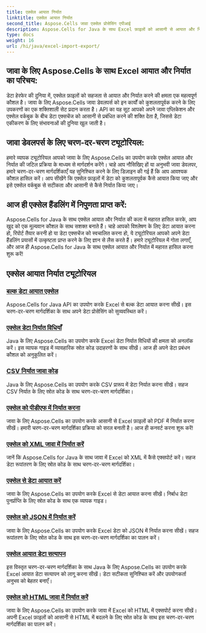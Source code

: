 ```yaml
---
title: एक्सेल आयात निर्यात
linktitle: एक्सेल आयात निर्यात
second_title: Aspose.Cells जावा एक्सेल प्रोसेसिंग एपीआई
description: Aspose.Cells for Java के साथ Excel फ़ाइलों को आसानी से आयात और निर्यात करें। निर्बाध डेटा एक्सचेंज के लिए चरण-दर-चरण ट्यूटोरियल देखें। आज ही Excel हैंडलिंग में महारत हासिल करें!
type: docs
weight: 16
url: /hi/java/excel-import-export/
---
```


## जावा के लिए Aspose.Cells के साथ Excel आयात और निर्यात का परिचय:

डेटा हेरफेर की दुनिया में, एक्सेल फ़ाइलों को सहजता से आयात और निर्यात करने की क्षमता एक महत्वपूर्ण कौशल है। जावा के लिए Aspose.Cells जावा डेवलपर्स को इन कार्यों को कुशलतापूर्वक करने के लिए उपकरणों का एक शक्तिशाली सेट प्रदान करता है। API का यह सूट आपको अपने जावा एप्लिकेशन और एक्सेल वर्कबुक के बीच डेटा एक्सचेंज को आसानी से प्रबंधित करने की शक्ति देता है, जिससे डेटा एकीकरण के लिए संभावनाओं की दुनिया खुल जाती है।

## जावा डेवलपर्स के लिए चरण-दर-चरण ट्यूटोरियल:

हमारे व्यापक ट्यूटोरियल आपको जावा के लिए Aspose.Cells का उपयोग करके एक्सेल आयात और निर्यात की जटिल प्रक्रिया के माध्यम से मार्गदर्शन करेंगे। चाहे आप नौसिखिए हों या अनुभवी जावा डेवलपर, हमारे चरण-दर-चरण मार्गदर्शिकाएँ यह सुनिश्चित करने के लिए डिज़ाइन की गई हैं कि आप आवश्यक कौशल हासिल करें। आप सीखेंगे कि एक्सेल फ़ाइलों में डेटा को कुशलतापूर्वक कैसे आयात किया जाए और इसे एक्सेल वर्कबुक से सटीकता और आसानी से कैसे निर्यात किया जाए।

## आज ही एक्सेल हैंडलिंग में निपुणता प्राप्त करें:

Aspose.Cells for Java के साथ एक्सेल आयात और निर्यात की कला में महारत हासिल करके, आप खुद को एक मूल्यवान कौशल के साथ सशक्त बनाते हैं। चाहे आपको विश्लेषण के लिए डेटा आयात करना हो, रिपोर्ट तैयार करनी हो या डेटा एक्सचेंज को स्वचालित करना हो, ये ट्यूटोरियल आपको अपने डेटा हैंडलिंग प्रयासों में उत्कृष्टता प्राप्त करने के लिए ज्ञान से लैस करते हैं। हमारे ट्यूटोरियल में गोता लगाएँ, और आज ही Aspose.Cells for Java के साथ एक्सेल आयात और निर्यात में महारत हासिल करना शुरू करें!

## एक्सेल आयात निर्यात ट्यूटोरियल
### [बल्क डेटा आयात एक्सेल](./bulk-data-import-excel/)
Aspose.Cells for Java API का उपयोग करके Excel से बल्क डेटा आयात करना सीखें। इस चरण-दर-चरण मार्गदर्शिका के साथ अपने डेटा प्रोसेसिंग को सुव्यवस्थित करें।
### [एक्सेल डेटा निर्यात विधियाँ](./excel-data-export-methods/)
Java के लिए Aspose.Cells का उपयोग करके Excel डेटा निर्यात विधियों की क्षमता को अनलॉक करें। इस व्यापक गाइड में व्यावहारिक स्रोत कोड उदाहरणों के साथ सीखें। आज ही अपने डेटा प्रबंधन कौशल को अनुकूलित करें।
### [CSV निर्यात जावा कोड](./csv-export-java-code/)
Java के लिए Aspose.Cells का उपयोग करके CSV प्रारूप में डेटा निर्यात करना सीखें। सहज CSV निर्यात के लिए स्रोत कोड के साथ चरण-दर-चरण मार्गदर्शिका।
### [एक्सेल को पीडीएफ में निर्यात करना](./exporting-excel-to-pdf/)
जावा के लिए Aspose.Cells का उपयोग करके आसानी से Excel फ़ाइलों को PDF में निर्यात करना सीखें। हमारी चरण-दर-चरण मार्गदर्शिका प्रक्रिया को सरल बनाती है। आज ही कनवर्ट करना शुरू करें!
### [एक्सेल को XML जावा में निर्यात करें](./export-excel-to-xml-java/)
जानें कि Aspose.Cells for Java के साथ जावा में Excel को XML में कैसे एक्सपोर्ट करें। सहज डेटा रूपांतरण के लिए स्रोत कोड के साथ चरण-दर-चरण मार्गदर्शिका।
### [एक्सेल से डेटा आयात करें](./data-import-from-excel/)
जावा के लिए Aspose.Cells का उपयोग करके Excel से डेटा आयात करना सीखें। निर्बाध डेटा पुनर्प्राप्ति के लिए स्रोत कोड के साथ एक व्यापक गाइड।
### [एक्सेल को JSON में निर्यात करें](./export-excel-to-json/)
जावा के लिए Aspose.Cells का उपयोग करके Excel डेटा को JSON में निर्यात करना सीखें। सहज रूपांतरण के लिए स्रोत कोड के साथ इस चरण-दर-चरण मार्गदर्शिका का पालन करें।
### [एक्सेल आयात डेटा सत्यापन](./excel-import-data-validation/)
इस विस्तृत चरण-दर-चरण मार्गदर्शिका के साथ Java के लिए Aspose.Cells का उपयोग करके Excel आयात डेटा सत्यापन को लागू करना सीखें। डेटा सटीकता सुनिश्चित करें और उपयोगकर्ता अनुभव को बेहतर बनाएँ। 
### [एक्सेल को HTML जावा में निर्यात करें](./export-excel-to-html-java/)
जावा के लिए Aspose.Cells का उपयोग करके जावा में Excel को HTML में एक्सपोर्ट करना सीखें। अपनी Excel फ़ाइलों को आसानी से HTML में बदलने के लिए स्रोत कोड के साथ इस चरण-दर-चरण मार्गदर्शिका का पालन करें।